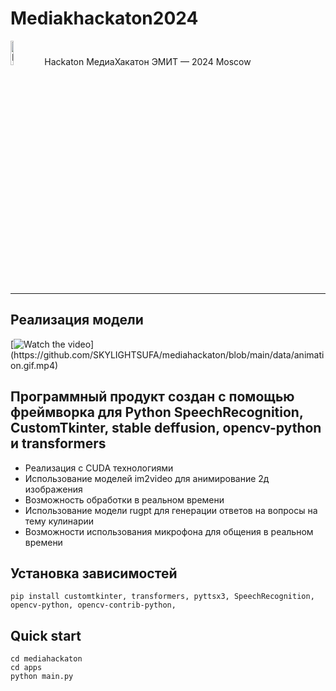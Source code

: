 # Mediakhackaton2024
<img src="https://sun9-59.userapi.com/impg/2Jt9OF-tcZDQxfK1WoZlvg5rG8p9CYSh3rH7Hg/i-OIT781xaE.jpg?size=2160x2160&quality=95&sign=feb198246f35dbb363a1a867418a33b7&type=album" alt="Face" width="10%" height="10%">
Hackaton МедиаХакатон ЭМИТ — 2024 Moscow

____

## Реализация модели

[![Watch the video]([https://i.stack.imgur.com/Vp2cE.png](https://github.com/SKYLIGHTSUFA/mediahackaton/blob/main/data/mascor_test0.png))](https://github.com/SKYLIGHTSUFA/mediahackaton/blob/main/data/animation.gif.mp4)



## Программный продукт создан с помощью фреймворка для Python SpeechRecognition, CustomTkinter, stable deffusion, opencv-python и transformers

+ Реализация с CUDA технологиями       
+ Использование моделей im2video для анимирование 2д изображения
+ Возможность обработки в реальном времени
+ Использование модели rugpt для генерации ответов на вопросы на тему кулинарии
+ Возможности использования микрофона для общения в реальном времени      

## Установка зависимостей    
```
pip install customtkinter, transformers, pyttsx3, SpeechRecognition, opencv-python, opencv-contrib-python,  
```
## Quick start    

``` git clone https://github.com/SKYLIGHTSUFA/mediahackaton.git
cd mediahackaton 
cd apps
python main.py
```

